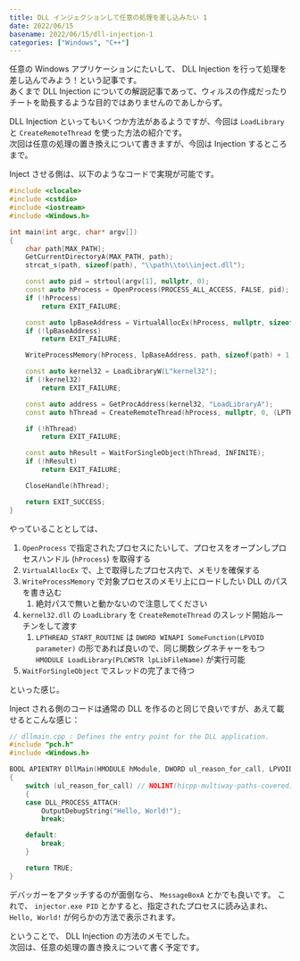 ```yaml
---
title: DLL インジェクションして任意の処理を差し込みたい 1
date: 2022/06/15
basename: 2022/06/15/dll-injection-1
categories: ["Windows", "C++"]
---
```


任意の Windows アプリケーションにたいして、 DLL Injection を行って処理を差し込んでみよう！という記事です。  
あくまで DLL Injection についての解説記事であって、ウィルスの作成だったりチートを助長するような目的ではありませんのであしからず。

DLL Injection といってもいくつか方法があるようですが、今回は `LoadLibrary` と `CreateRemoteThread` を使った方法の紹介です。  
次回は任意の処理の置き換えについて書きますが、今回は Injection するところまで。

Inject させる側は、以下のようなコードで実現が可能です。

```cpp
#include <clocale>
#include <cstdio>
#include <iostream>
#include <Windows.h>

int main(int argc, char* argv[])
{
    char path[MAX_PATH];
    GetCurrentDirectoryA(MAX_PATH, path);
    strcat_s(path, sizeof(path), "\\path\\to\\inject.dll");

    const auto pid = strtoul(argv[1], nullptr, 0);
    const auto hProcess = OpenProcess(PROCESS_ALL_ACCESS, FALSE, pid);
    if (!hProcess)
        return EXIT_FAILURE;

    const auto lpBaseAddress = VirtualAllocEx(hProcess, nullptr, sizeof(path) + 1, MEM_COMMIT, PAGE_READWRITE);
    if (!lpBaseAddress)
        return EXIT_FAILURE;

    WriteProcessMemory(hProcess, lpBaseAddress, path, sizeof(path) + 1, nullptr);

    const auto kernel32 = LoadLibraryW(L"kernel32");
    if (!kernel32)
        return EXIT_FAILURE;

    const auto address = GetProcAddress(kernel32, "LoadLibraryA");
    const auto hThread = CreateRemoteThread(hProcess, nullptr, 0, (LPTHREAD_START_ROUTINE)address, lpBaseAddress, 0, nullptr);

    if (!hThread)
        return EXIT_FAILURE;

    const auto hResult = WaitForSingleObject(hThread, INFINITE);
    if (!hResult)
        return EXIT_FAILURE;

    CloseHandle(hThread);

    return EXIT_SUCCESS;
}
```

やっていることとしては、

1. `OpenProcess` で指定されたプロセスにたいして、プロセスをオープンしプロセスハンドル (`hProcess`) を取得する
2. `VirtualAllocEx` で、上で取得したプロセス内で、メモリを確保する
3. `WriteProcessMemory` で対象プロセスのメモリ上にロードしたい DLL のパスを書き込む
   1. 絶対パスで無いと動かないので注意してください
4. `kernel32.dll` の `LoadLibrary` を `CreateRemoteThread` のスレッド開始ルーチンをして渡す
   1. `LPTHREAD_START_ROUTINE` は `DWORD WINAPI SomeFunction(LPVOID parameter)` の形であれば良いので、同じ関数シグネチャーをもつ `HMODULE LoadLibrary(PLCWSTR lpLibFileName)` が実行可能
5. `WaitForSingleObject` でスレッドの完了まで待つ

といった感じ。

Inject される側のコードは通常の DLL を作るのと同じで良いですが、あえて載せるとこんな感じ：

```cpp
// dllmain.cpp : Defines the entry point for the DLL application.
#include "pch.h"
#include <Windows.h>

BOOL APIENTRY DllMain(HMODULE hModule, DWORD ul_reason_for_call, LPVOID lpReserved)
{
    switch (ul_reason_for_call) // NOLINT(hicpp-multiway-paths-covered)
    {
    case DLL_PROCESS_ATTACH:
        OutputDebugString("Hello, World!");
        break;

    default:
        break;
    }

    return TRUE;
}
```

デバッガーをアタッチするのが面倒なら、 `MessageBoxA` とかでも良いです。
これで、 `injector.exe PID` とかすると、指定されたプロセスに読み込まれ、 `Hello, World!` が何らかの方法で表示されます。

ということで、 DLL Injection の方法のメモでした。  
次回は、任意の処理の置き換えについて書く予定です。
